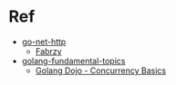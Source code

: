 # Ref
- [go-net-http](go-net-http)
  - [Fabrzy](https://www.youtube.com/playlist?list=PLTxucv2uVGvixNDTqAyJJsbeUO0yNayOd)
- [golang-fundamental-topics](golang-fundamental-topics)
  - [Golang Dojo - Concurrency Basics](https://www.youtube.com/playlist?list=PLve39GJ2D71wSwRQLp_h8B60pKgS85StC)